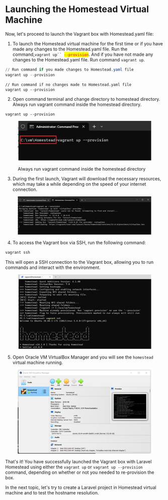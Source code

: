 # Launching the Homestead Virtual Machine

Now, let's proceed to launch the Vagrant box with Homestead.yaml file:

1. To launch the Homestead virtual machine for the first time or if you have  made any changes to the Homestead.yaml file. Run the command,`vagrant up`` `<mark style="color:red;">`--provision`</mark>. And if you have not made any changes to the Homestead.yaml file. Run command `vagrant up`.&#x20;

```powershell
// Run command if you made changes to Homestead.yaml file
vagrant up --provision
```

```
// Run command if no changes made to Homestead.yaml file
vagrant up --provision
```

2. Open command terminal and change directory to homestead directory. Always run vagrant command inside the homestead directory.

```
vagrant up --provision
```

<figure><img src="../.gitbook/assets/image (11).png" alt=""><figcaption><p>Always run vagrant command inside the homestead directory</p></figcaption></figure>

3. During the first launch, Vagrant will download the necessary resources, which may take a while depending on the speed of your internet connection.

<figure><img src="../.gitbook/assets/image (16).png" alt=""><figcaption></figcaption></figure>

4. To access the Vagrant box via SSH, run the following command:

```bash
vagrant ssh
```

This will open a SSH connection to the Vagrant box, allowing you to run commands and interact with the environment.

<figure><img src="../.gitbook/assets/image (2).png" alt=""><figcaption></figcaption></figure>

5. Open Oracle VM VirtualBox Manager and you will see the `homestead` virtual machine running.

<figure><img src="../.gitbook/assets/image (7).png" alt=""><figcaption></figcaption></figure>

That's it! You have successfully launched the Vagrant box with Laravel Homestead using either the `vagrant up` or `vagrant up --provision` command, depending on whether or not you needed to re-provision the box.

In the next topic, let's try to create a Laravel project in Homestead virtual machine and to test the hostname resolution.
